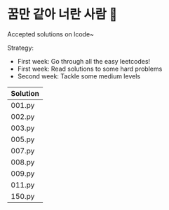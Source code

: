 # 꿈만 같아 너란 사람 💯
Accepted solutions on lcode~

Strategy:
- First week: Go through all the easy leetcodes!
- First week: Read solutions to some hard problems
- Second week: Tackle some medium levels

|Solution|
|---|
|001.py|
|002.py|
|003.py|
|005.py|
|007.py|
|008.py|
|009.py|
|011.py|
|150.py|